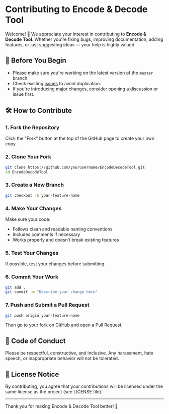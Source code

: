 # Contributing to Encode & Decode Tool

Welcome! 🎉 We appreciate your interest in contributing to **Encode & Decode Tool**. Whether you're fixing bugs, improving documentation, adding features, or just suggesting ideas — your help is highly valued.

## 📌 Before You Begin

- Please make sure you're working on the latest version of the `master` branch.
- Check existing [issues](https://github.com/huseyin78112/EncodeDecodeTool/issues) to avoid duplication.
- If you're introducing major changes, consider opening a discussion or issue first.

## 🛠️ How to Contribute

### 1. Fork the Repository

Click the "Fork" button at the top of the GitHub page to create your own copy.

### 2. Clone Your Fork

```bash
git clone https://github.com/yourusername/EncodeDecodeTool.git
cd EncodeDecodeTool
```

### 3. Create a New Branch

```bash
git checkout -b your-feature-name
```

### 4. Make Your Changes

Make sure your code:

* Follows clean and readable naming conventions
* Includes comments if necessary
* Works properly and doesn’t break existing features

### 5. Test Your Changes

If possible, test your changes before submitting.

### 6. Commit Your Work

```bash
git add .
git commit -m "Describe your change here"
```

### 7. Push and Submit a Pull Request
```bash
git push origin your-feature-name
```

Then go to your fork on GitHub and open a Pull Request.

## 💬 Code of Conduct
Please be respectful, constructive, and inclusive. Any harassment, hate speech, or inappropriate behavior will not be tolerated.

## 📃 License Notice
By contributing, you agree that your contributions will be licensed under the same license as the project (see LICENSE file).

-----

Thank you for making Encode & Decode Tool better! 🚀
